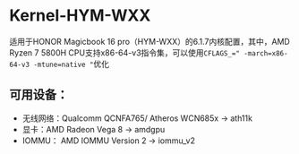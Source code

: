 # Kernel-HYM-WXX
适用于HONOR Magicbook 16 pro（HYM-WXX）的6.1.7内核配置，其中，AMD Ryzen 7 5800H CPU支持x86-64-v3指令集，可以使用`CFLAGS_=" -march=x86-64-v3 -mtune=native "`优化

## 可用设备：
- 无线网络：Qualcomm QCNFA765/ Atheros WCN685x -> ath11k
- 显卡：AMD Radeon Vega 8 -> amdgpu
- IOMMU： AMD IOMMU Version 2 -> iommu_v2
